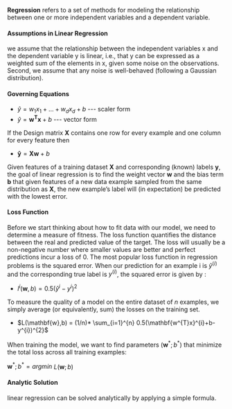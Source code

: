 **Regression** refers to a set of methods for modeling the relationship between one or more independent variables and a dependent variable. 

#### Assumptions in Linear Regression
we assume that the relationship between the independent variables x and the dependent variable y is linear, i.e., that y can be expressed as a weighted sum of the elements in x, given some noise on the observations. 
Second, we assume that any noise is well-behaved (following a Gaussian distribution).

#### Governing Equations
* $\hat{y} =  w_{1}x_{1} + ... + w_{d}x_{d} + b$ --- scaler form
* $\hat{y} = \mathbf{w^Tx} + b$ --- vector form

If the Design matrix $\mathbf{X}$ contains one row for every example and one column for every feature then 

* $\mathbf{\hat{y}} = \mathbf{Xw} + b$ 

Given features of a training
dataset $\mathbf{X}$ and corresponding (known) labels $\mathbf{y}$, the goal of linear regression is to find the weight vector $\mathbf{w}$ and the bias term $\mathbf{b}$ that given features of a new data example sampled from the same distribution as $\mathbf{X}$, the new exampleʼs label will (in expectation) be predicted with the lowest error.

#### Loss Function

Before we start thinking about how to fit data with our model, we need to determine a measure of
fitness. The loss function quantifies the distance between the real and predicted value of the target. The loss will usually be a non-negative number where smaller values are better and perfect predictions incur a loss of 0. The most popular loss function in regression problems is the squared error. When our prediction for an example i is $\hat{y}^{(i)}$ and the corresponding true label is $y^{(i)}$, the squared error is given by :

* $l^{i}(\mathbf{w},b)=0.5(\hat{y}^{i}-y^{i})^2$

To measure the quality of a model on the
entire dataset of _n_ examples, we simply average (or equivalently, sum) the losses on the training
set.

* $L(\mathbf{w},b) = (1/n)* \sum_{i=1}^{n} 0.5(\mathbf{w^{T}x}^{i}+b-y^{i})^{2}$

When training the model, we want to find parameters $(\mathbf{w}^{*}; b^{*})$ that minimize the total loss across
all training examples:

$\mathbf{w}^{*}; b^{*} = argmin$ $L(\mathbf{w}; b)$

#### Analytic Solution

linear regression can be solved analytically by applying
a simple formula.